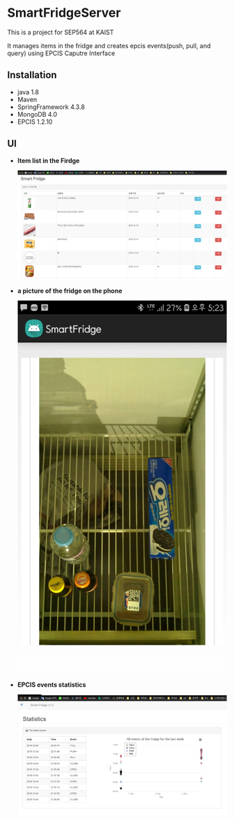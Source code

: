 # SmartFridgeServer
<p>This is a project for SEP564 at KAIST</p>
It manages items in the fridge and creates epcis events(push, pull, and query) using EPCIS Caputre Interface

<h2>Installation</h2>
<ul>
  <li>java 1.8</li>
  <li>Maven</li>
  <li>SpringFramework 4.3.8</li>
  <li>MongoDB 4.0</li>
  <li>EPCIS 1.2.10</li>
 </ul>
  
<h2>UI</h2>
<ul>
  <li><b>Item list in the Firdge</b></li>
  <p></p>
  <p><img src='https://github.com/ghdcjs14/SmartFridgeServer/blob/master/UI_ItemList.png' alt='ItemList UI'/></p>
  
  <li><b>a picture of the fridge on the phone</b></li>
  <p></p>
  <p><img src='https://github.com/ghdcjs14/SmartFridgeServer/blob/master/UI_PictureOfTheFirdge.png' alt='a picture of the Firdge UI'/></p>
  
  <li><b>EPCIS events statistics</b></li>
  <p></p>
  <p><img src='https://github.com/ghdcjs14/SmartFridgeServer/blob/master/UI_Statistics.png' alt='Statistics UI'/></p>
</ul>
